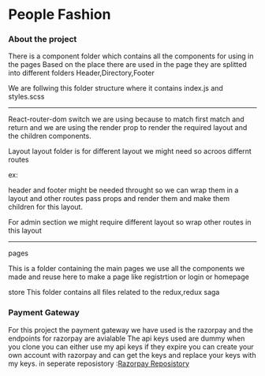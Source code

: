 <h1>People Fashion</h1>
<h3>About the project</h3>
There is a component folder which contains all the components for using in the pages
Based on the place there are used in the page they are splitted into different folders
Header,Directory,Footer

We are follwing this folder structure where
it contains index.js and styles.scss

---

React-router-dom
switch we are using because to match first match and return and we are using the render prop to render the required layout and the children components.

Layout
layout folder is for different layout we might need so acroos differnt routes

ex:

header and footer might be needed throught so we can wrap them in a layout and other routes pass props and render them and make them children for this layout.

For admin section we might require different layout so wrap other routes in this layout

---

pages

This is a folder containing the main pages we use all the components we made and reuse here to make a
page like registrtion or login or homepage

store
This folder contains all files related to the redux,redux saga
<h3>Payment Gateway</h3>
For this project the payment gateway we have used is the razorpay and the endpoints for razorpay are avialable 
The api keys used are dummy when you clone you can either use my api keys if they expire you can create your own
account with razorpay and can get the keys and replace your keys with my keys.
in seperate reposistory :<a href="https://github.com/bhanuprathap2000/razorpay-payment-api" target="_blank">Razorpay Reposistory</a>
